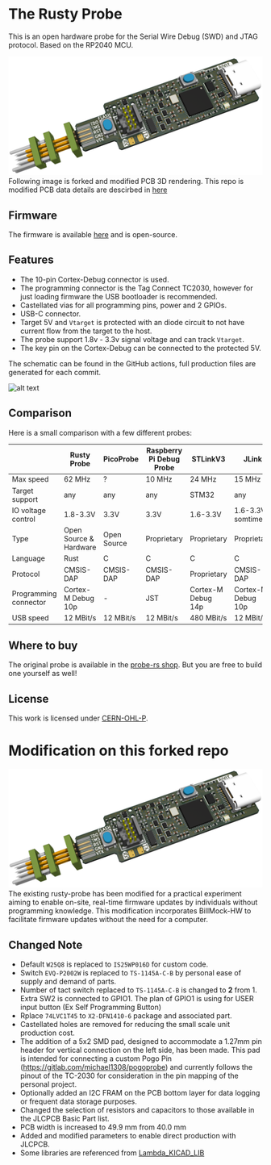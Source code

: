 # The Rusty Probe

This is an open hardware probe for the Serial Wire Debug (SWD) and JTAG protocol.
Based on the RP2040 MCU.

![modified probe](rs-probe-mod.png)
Following image is forked and modified PCB 3D rendering.
This repo is modified PCB data details are descirbed in [here](#modification-on-this-forked-repo)

## Firmware

The firmware is available [here](https://github.com/probe-rs/rusty-probe-firmware) and is open-source.

## Features

- The 10-pin Cortex-Debug connector is used.
- The programming connector is the Tag Connect TC2030, however for just loading firmware the USB bootloader is recommended.
- Castellated vias for all programming pins, power and 2 GPIOs.
- USB-C connector.
- Target 5V and `Vtarget` is protected with an diode circuit to not have current flow from the target to the host.
- The probe support 1.8v - 3.3v signal voltage and can track `Vtarget`.
- The key pin on the Cortex-Debug can be connected to the protected 5V.

The schematic can be found in the GitHub actions, full production files are generated for each commit.

![alt text](rs-probe.jpg "probe")

## Comparison

Here is a small comparison with a few different probes:

|                       | Rusty Probe            | PicoProbe   | Raspberry Pi Debug Probe | STLinkV3           | JLink              |
|-----------------------|------------------------|-------------|--------------------------|--------------------|--------------------|
| Max speed             | 62 MHz                 | ?           | 10 MHz                   | 24 MHz             | 15 MHz             |
| Target support        | any                    | any         | any                      | STM32              | any                |
| IO voltage control    | 1.8-3.3V               | 3.3V        | 3.3V                     | 1.6-3.3V           | 1.6-3.3V somtimes  |
| Type                  | Open Source & Hardware | Open Source | Proprietary              | Proprietary        | Proprietary        |
| Language              | Rust                   | C           | C                        | C                  | C                  |
| Protocol              | CMSIS-DAP              | CMSIS-DAP   | CMSIS-DAP                | Proprietary        | CMSIS-DAP          |
| Programming connector | Cortex-M Debug 10p     | -           | JST                      | Cortex-M Debug 14p | Cortex-M Debug 10p |
| USB speed             | 12 MBit/s              | 12 MBit/s   | 12 MBit/s                | 480 MBit/s         | 12 MBit/s          |

## Where to buy

The original probe is available in the [probe-rs shop](https://shop.probe.rs/). But you are free to build one yourself as well!

## License

This work is licensed under [CERN-OHL-P](cern_ohl_p_v2.txt).

# Modification on this forked repo
![modified probe](rs-probe-mod.png)
The existing rusty-probe has been modified for a practical experiment aiming to enable on-site, real-time firmware updates by individuals without programming knowledge. This modification incorporates BillMock-HW to facilitate firmware updates without the need for a computer.

## Changed Note
- Default `W25Q8` is replaced to `IS25WP016D` for custom code.
- Switch `EVQ-P2002W` is replaced to `TS-1145A-C-B` by personal ease of supply and demand of parts.
- Number of tact switch replaced to `TS-1145A-C-B` is changed to **2** from 1. Extra SW2 is connected to GPIO1. The plan of GPIO1 is using for USER input button (Ex Self Programming Button)
- Rplace `74LVC1T45` to `X2-DFN1410-6` package and associated part.
- Castellated holes are removed for reducing the small scale unit production cost.
- The addition of a 5x2 SMD pad, designed to accommodate a 1.27mm pin header for vertical connection on the left side, has been made. This pad is intended for connecting a custom Pogo Pin (https://gitlab.com/michael1308/pogoprobe) and currently follows the pinout of the TC-2030 for consideration in the pin mapping of the personal project.
- Optionally added an I2C FRAM on the PCB bottom layer for data logging or frequent data storage purposes.
- Changed the selection of resistors and capacitors to those available in the JLCPCB Basic Part list.
- PCB width is increased to 49.9 mm from 40.0 mm
- Added and modified parameters to enable direct production with JLCPCB.
- Some libraries are referenced from [Lambda_KICAD_LIB](https://github.com/pmnxis/Lambda_KICAD_LIB)
